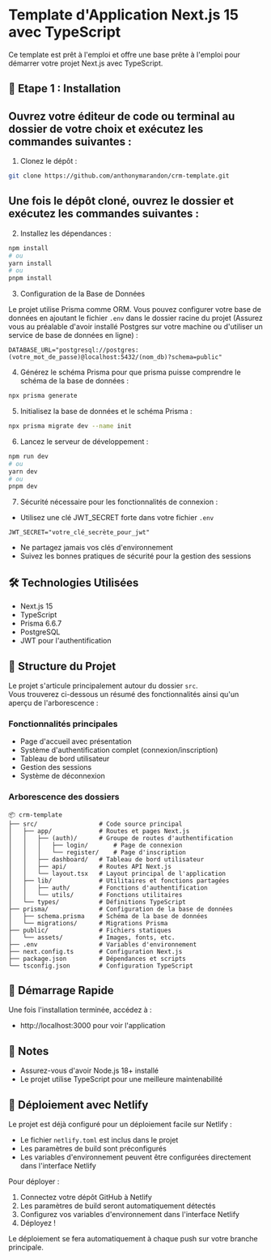 # Template d'Application Next.js 15 avec TypeScript

Ce template est prêt à l'emploi et offre une base prête à l'emploi pour démarrer votre projet Next.js avec TypeScript.

## 🚀 Etape 1 : Installation

## Ouvrez votre éditeur de code ou terminal au dossier de votre choix et exécutez les commandes suivantes :

1. Clonez le dépôt :
```bash
git clone https://github.com/anthonymarandon/crm-template.git
```

## Une fois le dépôt cloné, ouvrez le dossier et exécutez les commandes suivantes :

2. Installez les dépendances :
```bash
npm install
# ou
yarn install
# ou
pnpm install
```

3. Configuration de la Base de Données

Le projet utilise Prisma comme ORM. Vous pouvez configurer votre base de données en ajoutant le fichier `.env` dans le dossier racine du projet (Assurez vous au préalable d'avoir installé Postgres sur votre machine ou d'utiliser un service de base de données en ligne) :

```env
DATABASE_URL="postgresql://postgres:(votre_mot_de_passe)@localhost:5432/(nom_db)?schema=public"
```

4. Générez le schéma Prisma pour que prisma puisse comprendre le schéma de la base de données :
```bash
npx prisma generate
```

5. Initialisez la base de données et le schéma Prisma :
```bash
npx prisma migrate dev --name init
```

6. Lancez le serveur de développement :
```bash
npm run dev
# ou
yarn dev
# ou
pnpm dev
```

7. Sécurité nécessaire pour les fonctionnalités de connexion :

- Utilisez une clé JWT_SECRET forte dans votre fichier `.env`
```env
JWT_SECRET="votre_clé_secrète_pour_jwt"
```
- Ne partagez jamais vos clés d'environnement
- Suivez les bonnes pratiques de sécurité pour la gestion des sessions

## 🛠️ Technologies Utilisées

- Next.js 15
- TypeScript
- Prisma 6.6.7
- PostgreSQL
- JWT pour l'authentification

## 📁 Structure du Projet

Le projet s'articule principalement autour du dossier `src`.  
Vous trouverez ci-dessous un résumé des fonctionnalités ainsi qu'un aperçu de l'arborescence :

### Fonctionnalités principales

- Page d'accueil avec présentation
- Système d'authentification complet (connexion/inscription)
- Tableau de bord utilisateur
- Gestion des sessions
- Système de déconnexion

### Arborescence des dossiers

```
📦 crm-template
├── src/                 # Code source principal
│   ├── app/             # Routes et pages Next.js
│   │   ├── (auth)/      # Groupe de routes d'authentification
│   │   │   ├── login/       # Page de connexion
│   │   │   └── register/    # Page d'inscription
│   │   ├── dashboard/   # Tableau de bord utilisateur
│   │   ├── api/         # Routes API Next.js
│   │   └── layout.tsx   # Layout principal de l'application
│   ├── lib/             # Utilitaires et fonctions partagées
│   │   ├── auth/        # Fonctions d'authentification
│   │   └── utils/       # Fonctions utilitaires
│   └── types/           # Définitions TypeScript
├── prisma/              # Configuration de la base de données
│   ├── schema.prisma    # Schéma de la base de données
│   └── migrations/      # Migrations Prisma
├── public/              # Fichiers statiques
│   └── assets/          # Images, fonts, etc.
├── .env                 # Variables d'environnement
├── next.config.ts       # Configuration Next.js
├── package.json         # Dépendances et scripts
└── tsconfig.json        # Configuration TypeScript
```

## 🚀 Démarrage Rapide

Une fois l'installation terminée, accédez à :
- http://localhost:3000 pour voir l'application

## 📝 Notes

- Assurez-vous d'avoir Node.js 18+ installé
- Le projet utilise TypeScript pour une meilleure maintenabilité

## 🚀 Déploiement avec Netlify

Le projet est déjà configuré pour un déploiement facile sur Netlify :

- Le fichier `netlify.toml` est inclus dans le projet
- Les paramètres de build sont préconfigurés
- Les variables d'environnement peuvent être configurées directement dans l'interface Netlify

Pour déployer :
1. Connectez votre dépôt GitHub à Netlify
2. Les paramètres de build seront automatiquement détectés
3. Configurez vos variables d'environnement dans l'interface Netlify
4. Déployez !

Le déploiement se fera automatiquement à chaque push sur votre branche principale.
